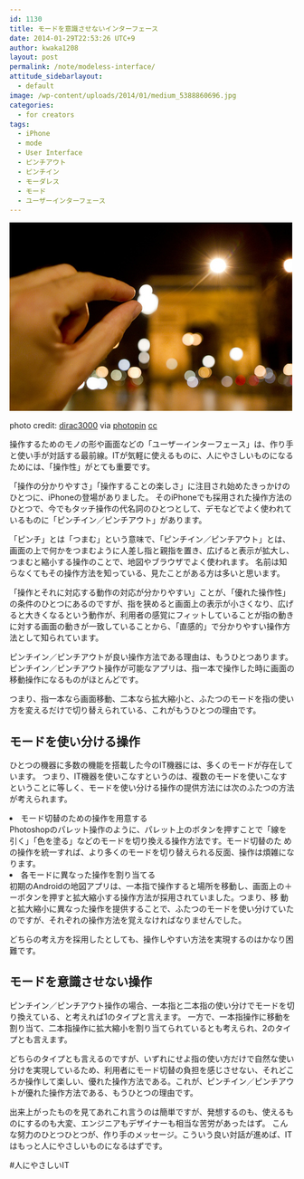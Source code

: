 ```yaml
---
id: 1130
title: モードを意識させないインターフェース
date: 2014-01-29T22:53:26 UTC+9
author: kwaka1208
layout: post
permalink: /note/modeless-interface/
attitude_sidebarlayout:
  - default
image: /wp-content/uploads/2014/01/medium_5388860696.jpg
categories:
  - for creators
tags:
  - iPhone
  - mode
  - User Interface
  - ピンチアウト
  - ピンチイン
  - モーダレス
  - モード
  - ユーザーインターフェース
---
```

![pinch](/assets/images/2014/01/medium_5388860696.jpg)

photo credit: [dirac3000](http://www.flickr.com/photos/jenik/5388860696/) via [photopin](http://photopin.com) [cc](http://creativecommons.org/licenses/by-nc-sa/2.0/)

操作するためのモノの形や画面などの「ユーザーインターフェース」は、作り手と使い手が対話する最前線。ITが気軽に使えるものに、人にやさしいものになるためには、「操作性」がとても重要です。

「操作の分かりやすさ」「操作することの楽しさ」に注目され始めたきっかけのひとつに、iPhoneの登場がありました。
そのiPhoneでも採用された操作方法のひとつで、今でもタッチ操作の代名詞のひとつとして、デモなどでよく使われているものに「ピンチイン／ピンチアウト」があります。

「ピンチ」とは「つまむ」という意味で、「ピンチイン／ピンチアウト」とは、画面の上で何かをつまむように人差し指と親指を置き、広げると表示が拡大し、つまむと縮小する操作のことで、地図やブラウザでよく使われます。
名前は知らなくてもその操作方法を知っている、見たことがある方は多いと思います。

「操作とそれに対応する動作の対応が分かりやすい」ことが、「優れた操作性」の条件のひとつにあるのですが、指を狭めると画面上の表示が小さくなり、広げると大きくなるという動作が、利用者の感覚にフィットしていることが指の動きに対する画面の動きが一致していることから、「直感的」で分かりやすい操作方法として知られています。

ピンチイン／ピンチアウトが良い操作方法である理由は、もうひとつあります。
ピンチイン／ピンチアウト操作が可能なアプリは、指一本で操作した時に画面の移動操作になるものがほとんどです。

つまり、指一本なら画面移動、二本なら拡大縮小と、ふたつのモードを指の使い方を変えるだけで切り替えられている、これがもうひとつの理由です。

## モードを使い分ける操作

ひとつの機器に多数の機能を搭載した今のIT機器には、多くのモードが存在しています。
つまり、IT機器を使いこなすというのは、複数のモードを使いこなすということに等しく、モードを使い分ける操作の提供方法には次のふたつの方法が考えられます。


<li>モード切替のための操作を用意する<br />Photoshopのパレット操作のように、パレット上のボタンを押すことで「線を引く」「色を塗る」などのモードを切り換える操作方法です。モード切替のた
めの操作を統一すれば、より多くのモードを切り替えられる反面、操作は煩雑になります。</li>
<li>各モードに異なった操作を割り当てる<br />初期のAndroidの地図アプリは、一本指で操作すると場所を移動し、画面上の＋ーボタンを押すと拡大縮小する操作方法が採用されていました。つまり、移
動と拡大縮小に異なった操作を提供することで、ふたつのモードを使い分けていたのですが、それぞれの操作方法を覚えなければなりませんでした。</li>


どちらの考え方を採用したとしても、操作しやすい方法を実現するのはかなり困難です。

## モードを意識させない操作
ピンチイン／ピンチアウト操作の場合、一本指と二本指の使い分けでモードを切り換えている、と考えれば1のタイプと言えます。
一方で、一本指操作に移動を割り当て、二本指操作に拡大縮小を割り当てられているとも考えられ、2のタイプとも言えます。

どちらのタイプとも言えるのですが、いずれにせよ指の使い方だけで自然な使い分けを実現しているため、利用者にモード切替の負担を感じさせない、それどころか操作して楽しい、優れた操作方法である。これが、ピンチイン／ピンチアウトが優れた操作方法である、もうひとつの理由です。

出来上がったものを見てあれこれ言うのは簡単ですが、発想するのも、使えるものにするのも大変、エンジニアもデザイナーも相当な苦労があったはず。
こんな努力のひとつひとつが、作り手のメッセージ。こういう良い対話が進めば、ITはもっと人にやさしいものになるはずです。

#人にやさしいIT